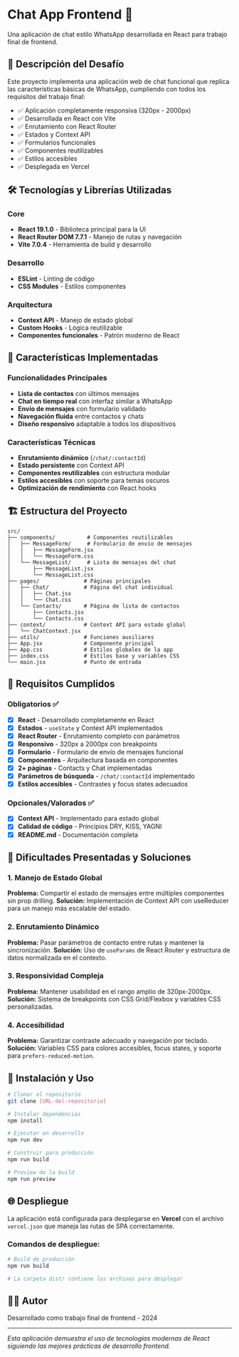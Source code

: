 # Chat App Frontend 💬

Una aplicación de chat estilo WhatsApp desarrollada en React para trabajo final de frontend.

## 🚀 Descripción del Desafío

Este proyecto implementa una aplicación web de chat funcional que replica las características básicas de WhatsApp, cumpliendo con todos los requisitos del trabajo final:

- ✅ Aplicación completamente responsiva (320px - 2000px)
- ✅ Desarrollada en React con Vite
- ✅ Enrutamiento con React Router
- ✅ Estados y Context API
- ✅ Formularios funcionales
- ✅ Componentes reutilizables
- ✅ Estilos accesibles
- ✅ Desplegada en Vercel

## 🛠️ Tecnologías y Librerías Utilizadas

### Core
- **React 19.1.0** - Biblioteca principal para la UI
- **React Router DOM 7.7.1** - Manejo de rutas y navegación
- **Vite 7.0.4** - Herramienta de build y desarrollo

### Desarrollo
- **ESLint** - Linting de código
- **CSS Modules** - Estilos componentes

### Arquitectura
- **Context API** - Manejo de estado global
- **Custom Hooks** - Lógica reutilizable
- **Componentes funcionales** - Patrón moderno de React

## 📱 Características Implementadas

### Funcionalidades Principales
- **Lista de contactos** con últimos mensajes
- **Chat en tiempo real** con interfaz similar a WhatsApp
- **Envío de mensajes** con formulario validado
- **Navegación fluida** entre contactos y chats
- **Diseño responsivo** adaptable a todos los dispositivos

### Características Técnicas
- **Enrutamiento dinámico** (`/chat/:contactId`)
- **Estado persistente** con Context API
- **Componentes reutilizables** con estructura modular
- **Estilos accesibles** con soporte para temas oscuros
- **Optimización de rendimiento** con React hooks

## 🏗️ Estructura del Proyecto

```
src/
├── components/          # Componentes reutilizables
│   ├── MessageForm/     # Formulario de envío de mensajes
│   │   ├── MessageForm.jsx
│   │   └── MessageForm.css
│   └── MessageList/     # Lista de mensajes del chat
│       ├── MessageList.jsx
│       └── MessageList.css
├── pages/              # Páginas principales
│   ├── Chat/           # Página del chat individual
│   │   ├── Chat.jsx
│   │   └── Chat.css
│   └── Contacts/       # Página de lista de contactos
│       ├── Contacts.jsx
│       └── Contacts.css
├── context/            # Context API para estado global
│   └── ChatContext.jsx
├── utils/              # Funciones auxiliares
├── App.jsx             # Componente principal
├── App.css             # Estilos globales de la app
├── index.css           # Estilos base y variables CSS
└── main.jsx            # Punto de entrada
```

## 🎯 Requisitos Cumplidos

### Obligatorios ✅
- [x] **React** - Desarrollado completamente en React
- [x] **Estados** - `useState` y Context API implementados
- [x] **React Router** - Enrutamiento completo con parámetros
- [x] **Responsivo** - 320px a 2000px con breakpoints
- [x] **Formulario** - Formulario de envío de mensajes funcional
- [x] **Componentes** - Arquitectura basada en componentes
- [x] **2+ páginas** - Contacts y Chat implementadas
- [x] **Parámetros de búsqueda** - `/chat/:contactId` implementado
- [x] **Estilos accesibles** - Contrastes y focus states adecuados

### Opcionales/Valorados ✅
- [x] **Context API** - Implementado para estado global
- [x] **Calidad de código** - Principios DRY, KISS, YAGNI
- [x] **README.md** - Documentación completa

## 🚧 Dificultades Presentadas y Soluciones

### 1. **Manejo de Estado Global**
**Problema:** Compartir el estado de mensajes entre múltiples componentes sin prop drilling.
**Solución:** Implementación de Context API con useReducer para un manejo más escalable del estado.

### 2. **Enrutamiento Dinámico**
**Problema:** Pasar parámetros de contacto entre rutas y mantener la sincronización.
**Solución:** Uso de `useParams` de React Router y estructura de datos normalizada en el contexto.

### 3. **Responsividad Compleja**
**Problema:** Mantener usabilidad en el rango amplio de 320px-2000px.
**Solución:** Sistema de breakpoints con CSS Grid/Flexbox y variables CSS personalizadas.

### 4. **Accesibilidad**
**Problema:** Garantizar contraste adecuado y navegación por teclado.
**Solución:** Variables CSS para colores accesibles, focus states, y soporte para `prefers-reduced-motion`.

## 🚀 Instalación y Uso

```bash
# Clonar el repositorio
git clone [URL-del-repositorio]

# Instalar dependencias
npm install

# Ejecutar en desarrollo
npm run dev

# Construir para producción
npm run build

# Preview de la build
npm run preview
```

## 🌐 Despliegue

La aplicación está configurada para desplegarse en **Vercel** con el archivo `vercel.json` que maneja las rutas de SPA correctamente.

### Comandos de despliegue:
```bash
# Build de producción
npm run build

# La carpeta dist/ contiene los archivos para desplegar
```

## 👨‍💻 Autor

Desarrollado como trabajo final de frontend - 2024

---

*Esta aplicación demuestra el uso de tecnologías modernas de React siguiendo las mejores prácticas de desarrollo frontend.*
